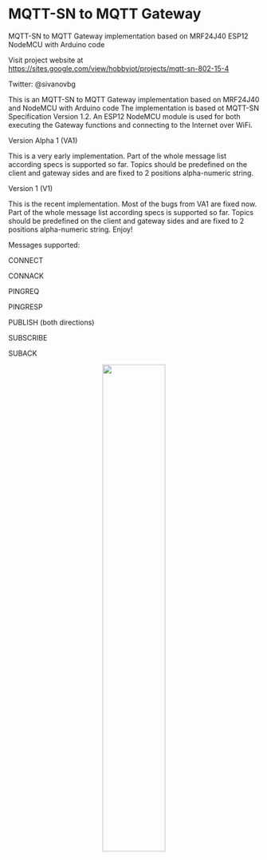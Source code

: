 # MQTT-SN to MQTT Gateway

MQTT-SN to MQTT Gateway implementation based on MRF24J40 ESP12 NodeMCU with Arduino code

Visit project website at https://sites.google.com/view/hobbyiot/projects/mqtt-sn-802-15-4

Twitter: @sivanovbg

This is an MQTT-SN to MQTT Gateway implementation based on MRF24J40 and NodeMCU with Arduino code
The implementation is based ot MQTT-SN Specification Version 1.2.
An ESP12 NodeMCU module is used for both executing the Gateway functions and connecting to the Internet over WiFi.

Version Alpha 1 (VA1)

This is a very early implementation. Part of the whole message list according specs is supported so far.
Topics should be predefined on the client and gateway sides and are fixed to 2 positions alpha-numeric string.

Version 1 (V1)

This is the recent implementation. Most of the bugs from VA1 are fixed now. Part of the whole message list according specs is supported so far.
Topics should be predefined on the client and gateway sides and are fixed to 2 positions alpha-numeric string. Enjoy!

Messages supported:

CONNECT

CONNACK

PINGREQ

PINGRESP

PUBLISH (both directions)

SUBSCRIBE

SUBACK

<p align="center">
	<img src="https://github.com/sivanovbg/MQTT-SN_GW_802154_V1/blob/master/HIoT%20GW%20PCB%20Parts%20No%20Box.jpg" width="50%" />
</p>

